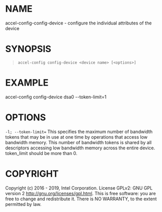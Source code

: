 
NAME
====

accel-config-config-device - configure the individual attributes of the
device

SYNOPSIS
========

>     accel-config config-device <device name> [<options>]

EXAMPLE
=======

accel-config config-device dsa0 --token-limit=1

OPTIONS
=======

`-l; --token-limit=`
This specifies the maximum number of bandwidth tokens that may be in use
at one time by operations that access low bandwidth memory. This number
of bandwidth tokens is shared by all descriptors accessing low bandwidth
memory across the entire device. token_limit should be more than 0.

COPYRIGHT
=========

Copyright (c) 2016 - 2019, Intel Corporation. License GPLv2: GNU GPL
version 2 <http://gnu.org/licenses/gpl.html>. This is free software: you
are free to change and redistribute it. There is NO WARRANTY, to the
extent permitted by law.
